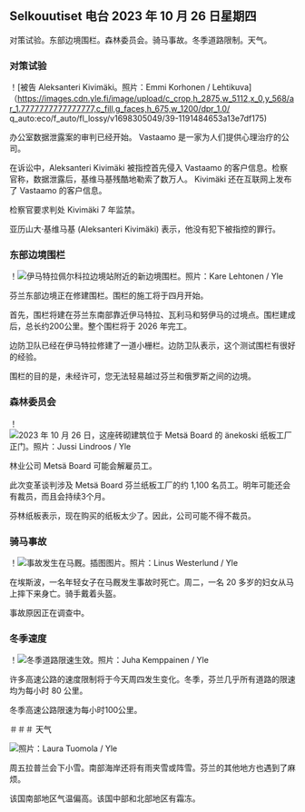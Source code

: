 ## Selkouutiset 电台 2023 年 10 月 26 日星期四

对策试验。东部边境围栏。森林委员会。骑马事故。冬季道路限制。天气。

### 对策试验

！[被告 Aleksanteri Kivimäki。照片：Emmi Korhonen / Lehtikuva]（https://images.cdn.yle.fi/image/upload/c_crop,h_2875,w_5112,x_0,y_568/ar_1.7777777777777777,c_fill,g_faces,h_675,w_1200/dpr_1.0/ q_auto:eco/f_auto/fl_lossy/v1698305049/39-1191484653a13e7df175)

办公室数据泄露案的审判已经开始。 Vastaamo 是一家为人们提供心理治疗的公司。

在诉讼中，Aleksanteri Kivimäki 被指控首先侵入 Vastaamo 的客户信息。检察官称，数据泄露后，基维马基残酷地勒索了数万人。 Kivimäki 还在互联网上发布了 Vastaamo 的客户信息。

检察官要求判处 Kivimäki 7 年监禁。

亚历山大·基维马基 (Aleksanteri Kivimäki) 表示，他没有犯下被指控的罪行。

### 东部边境围栏

！![伊马特拉佩尔科拉边境站附近的新边境围栏。照片：Kare Lehtonen / Yle](https://images.cdn.yle.fi/image/upload/c_crop,h_2243,w_3993,x_0,y_0/ar_1.7777777777777777,c_fill,g_faces,h_675,w_1200/dpr_1.0/q_auto:eco/f_auto/fl_lossy/v1698323397/39-1191724653a55b2a04b0)

芬兰东部边境正在修建围栏。围栏的施工将于四月开始。

首先，围栏将建在芬兰东南部靠近伊马特拉、瓦利马和努伊马的过境点。围栏建成后，总长约200公里。整个围栏将于 2026 年完工。

边防卫队已经在伊马特拉修建了一道小栅栏。边防卫队表示，这个测试围栏有很好的经验。

围栏的目的是，未经许可，您无法轻易越过芬兰和俄罗斯之间的边境。

### 森林委员会

！![2023 年 10 月 26 日，这座砖砌建筑位于 Metsä Board 的 änekoski 纸板工厂正门。照片：Jussi Lindroos / Yle](https://images.cdn.yle.fi/image/upload/c_crop,h_2267,w_4031,x_0,y_0/ar_1.7777777777777777,c_fill,g_faces,h_675,w_1200/dpr_1.0/q_auto:eco/f_auto/fl_lossy/v1698319726/39-1191672653a4ca1724ad)

林业公司 Metsä Board 可能会解雇员工。

此次变革谈判涉及 Metsä Board 芬兰纸板工厂的约 1,100 名员工。明年可能还会有裁员，而且会持续3个月。

芬林纸板表示，现在购买的纸板太少了。因此，公司可能不得不裁员。

### 骑马事故

！![事故发生在马厩。插图图片。照片：Linus Westerlund / Yle](https://images.cdn.yle.fi/image/upload/c_crop,h_3375,w_6000,x_0,y_387/ar_1.7777777777777777,c_fill,g_faces,h_675,w_1200/dpr_1.0/q_auto:eco/f_auto/fl_lossy/v1692692625/39-116023264e46d0e45030)

在埃斯波，一名年轻女子在马厩发生事故时死亡。周二，一名 20 多岁的妇女从马上摔下来身亡。骑手戴着头盔。

事故原因正在调查中。

### 冬季速度

！![冬季道路限速生效。照片：Juha Kemppainen / Yle](https://images.cdn.yle.fi/image/upload/c_crop,h_2250,w_4000,x_0,y_0/ar_1.7777777777777777,c_fill,g_faces,h_675,w_1200/dpr_1.0/q_auto:eco/f_auto/fl_lossy/v1603287400/39-7327705f903747751c2)

许多高速公路的速度限制将于今天周四发生变化。冬季，芬兰几乎所有道路的限速均为每小时 80 公里。

冬季高速公路限速为每小时100公里。

＃＃＃ 天气

![ 照片：Laura Tuomola / Yle](https://images.cdn.yle.fi/image/upload/c_crop,h_1080,w_1919,x_0,y_0/ar_1.7777777777777777,c_fill,g_faces,h_675,w_1200/dpr_1。0/q_auto:eco/f_auto/fl_lossy/v1698292510/39-11913736539e2ff81a55)

周五拉普兰会下小雪。南部海岸还将有雨夹雪或阵雪。芬兰的其他地方也遇到了麻烦。

该国南部地区气温偏高。该国中部和北部地区有霜冻。